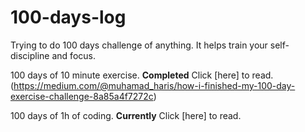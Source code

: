 # 100-days-log

Trying to do 100 days challenge of anything. It helps train your self-discipline and focus.

100 days of 10 minute exercise. **Completed** Click [here] to read.(https://medium.com/@muhamad_haris/how-i-finished-my-100-day-exercise-challenge-8a85a4f7272c)

100 days of 1h of coding. **Currently** Click [here] to read.
